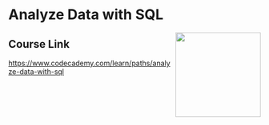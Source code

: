# Analyze Data with SQL

<a href="https://www.codecademy.com" target="_blank"><img src="https://github.com/Codecademy/learn-cpp/blob/master/logo.png" align="right" width=170;></a>

## Course Link ##

https://www.codecademy.com/learn/paths/analyze-data-with-sql

